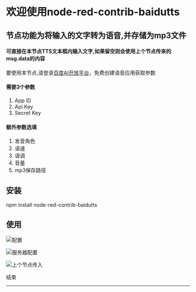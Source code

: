 
# 欢迎使用node-red-contrib-baidutts


## 节点功能为将输入的文字转为语音,并存储为mp3文件
#### 可直接在本节点TTS文本框内输入文字,如果留空则会使用上个节点传来的msg.data的内容

要使用本节点,请登录[百度AI开放平台](https://ai.baidu.com/tech/speech)，免费创建语音应用获取参数
#### 需要3个参数
1. App ID
2. Api Key
3. Secret Key


#### 额外参数选填
1. 发音角色
2. 语速
3. 语调
4. 音量
5. mp3保存路径



## 安装
npm install node-red-contrib-baidutts

## 使用

![配置](https://cdn.jsdelivr.net/gh/iso-lib/image@main/dede.4ncmuahuxv20.png)

![服务器配置](https://cdn.jsdelivr.net/gh/iso-lib/image@main/dede.19eojodbsfm.png)

![上个节点传入](https://cdn.jsdelivr.net/gh/iso-lib/image@main/dede.6z7n0jz340k0.png)


结束
****
    